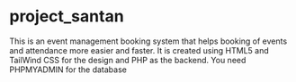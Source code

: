 # project_santan
This is an event management booking system that helps booking of events and attendance more easier and faster.
It is created using HTML5 and TailWind CSS for the design and PHP as the backend.
You need PHPMYADMIN for the database

